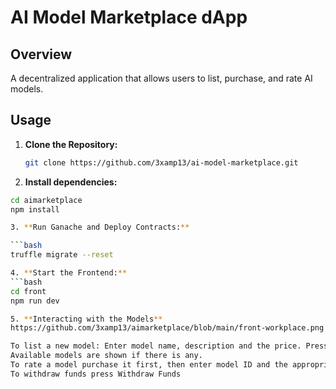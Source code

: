 # AI Model Marketplace dApp

## Overview

A decentralized application that allows users to list, purchase, and rate AI models.

## Usage

1. **Clone the Repository:**

   ```bash
   git clone https://github.com/3xamp13/ai-model-marketplace.git

2. **Install dependencies:**

  ```bash
  cd aimarketplace
  npm install

3. **Run Ganache and Deploy Contracts:**

```bash
  truffle migrate --reset

4. **Start the Frontend:**
```bash
  cd front
  npm run dev

5. **Interacting with the Models**
https://github.com/3xamp13/aimarketplace/blob/main/front-workplace.png

To list a new model: Enter model name, description and the price. Press List Model button.
Available models are shown if there is any.
To rate a model purchase it first, then enter model ID and the appropriate rate.
To withdraw funds press Withdraw Funds
